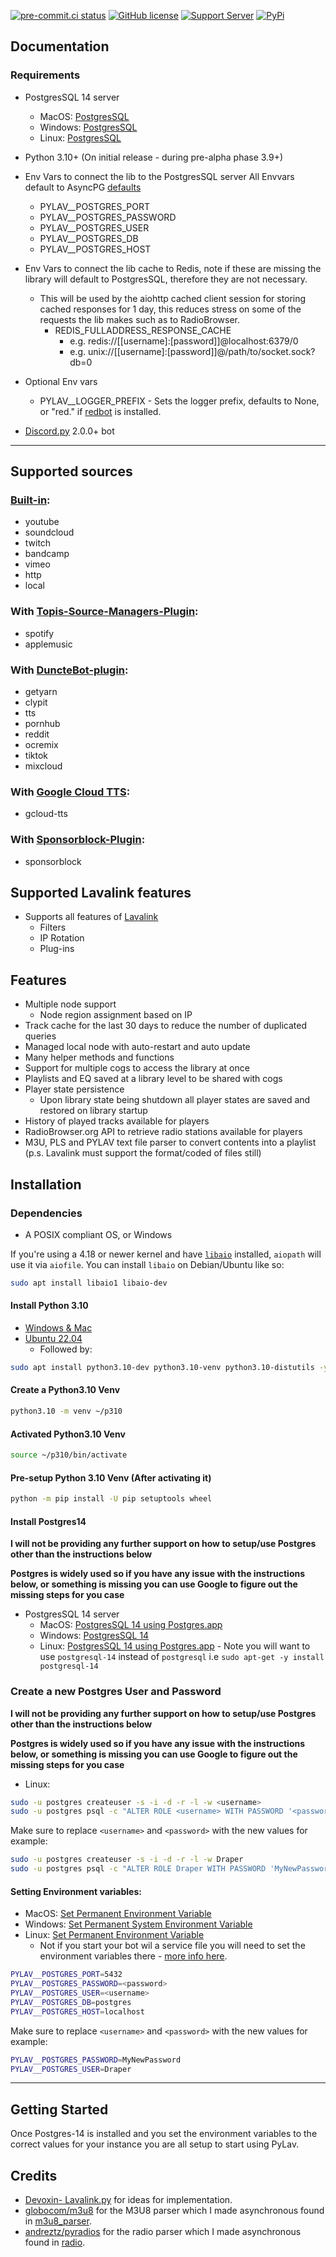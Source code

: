 [![pre-commit.ci status](https://results.pre-commit.ci/badge/github/Drapersniper/Py-Lav/master.svg)](https://results.pre-commit.ci/latest/github/Drapersniper/Py-Lav/master)
[![GitHub license](https://img.shields.io/github/license/Drapersniper/Py-Lav.svg)](https://github.com/Drapersniper/Py-Lav/blob/master/LICENSE)
[![Support Server](https://img.shields.io/discord/970987707834720266)](https://discord.com/invite/Sjh2TSCYQB)
[![PyPi](https://img.shields.io/pypi/v/Py-Lav?style=plastic)](https://pypi.org/project/Py-Lav/)

Documentation
---------------------------
### Requirements
- PostgresSQL 14 server
  - MacOS: [PostgresSQL](https://www.postgresql.org/download/macosx/)
  - Windows: [PostgresSQL](https://www.postgresql.org/download/windows/)
  - Linux: [PostgresSQL](https://www.postgresql.org/download/linux/)
- Python 3.10+ (On initial release - during pre-alpha phase 3.9+)
- Env Vars to connect the lib to the PostgresSQL server
  All Envvars default to AsyncPG [defaults](https://magicstack.github.io/asyncpg/current/api/index.html#connection)
  - PYLAV__POSTGRES_PORT
  - PYLAV__POSTGRES_PASSWORD
  - PYLAV__POSTGRES_USER
  - PYLAV__POSTGRES_DB
  - PYLAV__POSTGRES_HOST
- Env Vars to connect the lib cache to Redis, note if these are missing the library will default to PostgresSQL, therefore they are not necessary.
    - This will be used by the aiohttp cached client session for storing cached responses for 1 day, this reduces stress on some of the requests the lib makes such as to RadioBrowser.
      - REDIS_FULLADDRESS_RESPONSE_CACHE
        - e.g. redis://[[username]:[password]]@localhost:6379/0
        - e.g. unix://[[username]:[password]]@/path/to/socket.sock?db=0
- Optional Env vars
  - PYLAV__LOGGER_PREFIX - Sets the logger prefix, defaults to None, or "red." if [redbot](https://github.com/Cog-Creators/Red-DiscordBot) is installed.

- [Discord.py](https://github.com/Rapptz/discord.py) 2.0.0+ bot

---------------------------
## Supported sources
### [Built-in](https://github.com/freyacodes/Lavalink):
  - youtube
  - soundcloud
  - twitch
  - bandcamp
  - vimeo
  - http
  - local
### With [Topis-Source-Managers-Plugin](https://github.com/Topis-Lavalink-Plugins/Topis-Source-Managers-Plugin):
  - spotify
  - applemusic
### With [DuncteBot-plugin](https://github.com/DuncteBot/skybot-lavalink-plugin):
  - getyarn
  - clypit
  - tts
  - pornhub
  - reddit
  - ocremix
  - tiktok
  - mixcloud
### With [Google Cloud TTS](https://github.com/DuncteBot/tts-plugin):
  - gcloud-tts
### With [Sponsorblock-Plugin](https://github.com/Topis-Lavalink-Plugins/Sponsorblock-Plugin):
  - sponsorblock

## Supported Lavalink features
  - Supports all features of [Lavalink](https://github.com/freyacodes/Lavalink)
    - Filters
    - IP Rotation
    - Plug-ins

Features
---------------------------
- Multiple node support
  - Node region assignment based on IP
- Track cache for the last 30 days to reduce the number of duplicated queries
- Managed local node with auto-restart and auto update
- Many helper methods and functions
- Support for multiple cogs to access the library at once
- Playlists and EQ saved at a library level to be shared with cogs
- Player state persistence
    - Upon library state being shutdown all player states are saved and restored on library startup
- History of played tracks available for players
- RadioBrowser.org API to retrieve radio stations available for players
- M3U, PLS and PYLAV text file parser to convert contents into a playlist (p.s. Lavalink must support the format/coded of files still)


Installation
---------------------------

### Dependencies
 - A POSIX compliant OS, or Windows

If you're using a 4.18 or newer kernel and have [`libaio`](https://pagure.io/libaio) installed, `aiopath` will use it via `aiofile`. You can install `libaio` on Debian/Ubuntu like so:
```bash
sudo apt install libaio1 libaio-dev
```

#### Install Python 3.10
  - [Windows & Mac](https://www.python.org/downloads/release/python-3105/)
  - [Ubuntu 22.04](https://www.linuxcapable.com/how-to-install-python-3-10-on-ubuntu-22-04-lts/)
    - Followed by:
```bash
sudo apt install python3.10-dev python3.10-venv python3.10-distutils -y
```

#### Create a Python3.10 Venv
```bash
python3.10 -m venv ~/p310
```
#### Activated Python3.10 Venv
```bash
source ~/p310/bin/activate
```

#### Pre-setup Python 3.10 Venv (After activating it)
```bash
python -m pip install -U pip setuptools wheel
```

#### Install Postgres14
**I will not be providing any further support on how to setup/use Postgres other than the instructions below**

**Postgres is widely used so if you have any issue with the instructions below, or something is missing you can use Google to figure out the missing steps for you case**

- PostgresSQL 14 server
  - MacOS: [PostgresSQL 14 using Postgres.app](https://postgresapp.com/)
  - Windows: [PostgresSQL 14](https://www.postgresql.org/download/windows/)
  - Linux: [PostgresSQL 14 using Postgres.app](https://www.postgresql.org/download/linux/) - Note you will want to use `postgresql-14` instead of `postgresql` i.e `sudo apt-get -y install postgresql-14`

### Create a new Postgres User and Password
**I will not be providing any further support on how to setup/use Postgres other than the instructions below**

**Postgres is widely used so if you have any issue with the instructions below, or something is missing you can use Google to figure out the missing steps for you case**

- Linux:
```bash
sudo -u postgres createuser -s -i -d -r -l -w <username>
sudo -u postgres psql -c "ALTER ROLE <username> WITH PASSWORD '<password>';"
```
Make sure to replace `<username>` and `<password>` with the new values for example:
```bash
sudo -u postgres createuser -s -i -d -r -l -w Draper
sudo -u postgres psql -c "ALTER ROLE Draper WITH PASSWORD 'MyNewPassword';"
```

#### Setting Environment variables:
- MacOS: [Set Permanent Environment Variable](https://phoenixnap.com/kb/set-environment-variable-mac#ftoc-heading-5)
- Windows: [Set Permanent System Environment Variable](https://www.forbeslindesay.co.uk/post/42833119552/permanently-set-environment-variables-on-windows)
- Linux: [Set Permanent Environment Variable](https://phoenixnap.com/kb/linux-set-environment-variable#ftoc-heading-9)
  - Not if you start your bot wil a service file you will need to set the environment variables there - [more info here](https://flatcar-linux.org/docs/latest/setup/systemd/environment-variables/).

```bash
PYLAV__POSTGRES_PORT=5432
PYLAV__POSTGRES_PASSWORD=<password>
PYLAV__POSTGRES_USER=<username>
PYLAV__POSTGRES_DB=postgres
PYLAV__POSTGRES_HOST=localhost
```
Make sure to replace `<username>` and `<password>` with the new values for example:
```bash
PYLAV__POSTGRES_PASSWORD=MyNewPassword
PYLAV__POSTGRES_USER=Draper
```
---------------------------

Getting Started
-------------------------------------
Once Postgres-14 is installed and you set the environment variables to the correct values for your instance you are all setup to start using PyLav.

Credits
---------------------------
- [Devoxin- Lavalink.py](https://github.com/Devoxin/Lavalink.py) for ideas for implementation.
- [globocom/m3u8](https://github.com/globocom/m3u8) for the M3U8 parser which I made asynchronous found in [m3u8_parser](./pylav/m3u8_parser).
- [andreztz/pyradios](https://github.com/andreztz/pyradios) for the radio parser which I made asynchronous found in [radio](./pylav/radio).
